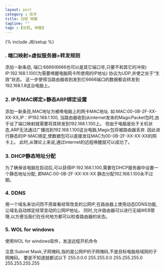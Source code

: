 ```yaml
---
layout: post
category : 技术
title: 远程 唤醒
tagline: ""
tags : [远程, 唤醒]
---
```

{% include JB/setup %}





### .   端口映射>虚拟服务器>转发规则

添加一新条目,
端口:6666(6666也可以是其它端口号,只要不和其它的冲突)
IP:192.168.1.100(为需要唤醒电脑网卡所使用的IP地址)
协议为UDP,并使之处于“生效”状态。
这一步使得当路由器收到发到它6666端口的数据都会转发到192.168.1.8这台电脑上。 



### 2.   IP与MAC绑定>静态ARP绑定设置

添加一新条目,MAC地址为被唤电脑上的网卡MAC地址.
如:MAC:00-0B-2F-XX-XX-XX,IP：IP192.168.1.100,
当路由器收到从internet发来的MagicPacket包时,由于设了端口映射就需要将其转发到192.168.1.100上。
但由于电脑是处于关机状态,ARP无法通过广播找到192.168.1.100这台电脑,Magic包将被路由器丢弃.
因此进行静态的IP-MAC绑定,使数据包可以直接发往MAC为00-0B-2F-XX-XX-XX的网卡上。 此时,从理论上来说,通过internet的远程唤醒就可以成功了。



### 3.   DHCP静态地址分配

为了确保该电脑在启动后,可以获得IP:192.168.1.100,需要在DHCP服务器中设置一个静态地址分配,
即MAC:00-0B-2F-XX-XX-XX 静态分配192.168.1.100永不过期。 



### 4.   DDNS
用一个域名来访问而不用查看经常改变的公网IP,在路由器上使用动态DDNS功能,让域名自动绑定经常变动的公网IP地址。
同时,允许路由器可以进行无端WEB管理,以方便当我们在任何地方都可以检查路由器的状态。



### 5.   WOL for windows
使用WOL for windows软件，发送远程开机命令

注意:Subnet Mask,子网掩码,指的是公网IP的子网掩码,不是目标电脑局域网的子网掩码。
要是不知道就都试以下 255.0.0.0     255.255.0.0    255.255.255.0      255.255.255.255 

